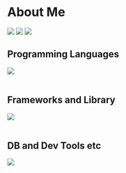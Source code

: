 # About Me

![](http://github-profile-summary-cards.vercel.app/api/cards/profile-details?username=Hinata0607&theme=default)
![](http://github-profile-summary-cards.vercel.app/api/cards/repos-per-language?username=Hinata0607&theme=default)
![](http://github-profile-summary-cards.vercel.app/api/cards/stats?username=Hinata0607&theme=default)

## Programming Languages

<img src="https://skillicons.dev/icons?i=html,css,js,typescript,python,c,cpp" /> <br /><br />

## Frameworks and Library

<img src="https://skillicons.dev/icons?i=react,next,nodejs,express,flask,materialui" /> <br /><br />

## DB and Dev Tools etc

<img src="https://skillicons.dev/icons?i=git,github,mysql,mongodb,npm,postman,figma" /> <br /><br />

<!--
**Hinata0607/Hinata0607** is a ✨ _special_ ✨ repository because its `README.md` (this file) appears on your GitHub profile.

Here are some ideas to get you started:

- 🔭 I’m currently working on ...
- 🌱 I’m currently learning ...
- 👯 I’m looking to collaborate on ...
- 🤔 I’m looking for help with ...
- 💬 Ask me about ...
- 📫 How to reach me: ...
- 😄 Pronouns: ...
- ⚡ Fun fact: ...
-->
